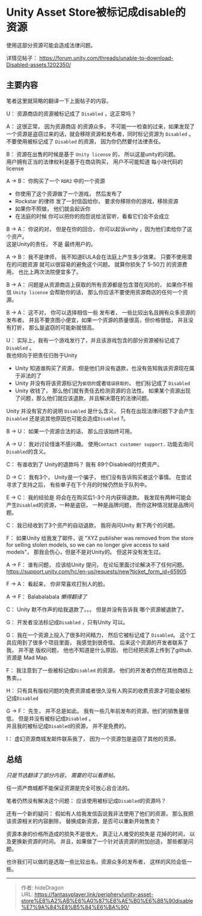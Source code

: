 # Unity Asset Store被标记成disable的资源


使用这部分资源可能会造成法律问题。 

详情见帖子：  https://forum.unity.com/threads/unable-to-download-Disabled-assets.1202350/

## 主要内容

笔者这里就简略的翻译一下上面帖子的内容。 

U： 资源商店的资源被标记成了 `Disabled` ，这正常吗？

A： 这很正常， 因为资源商店 的资源众多， 不可能一一检查的过来，如果发现了一个资源是盗窃过来的话，就会移除资源和发布者，同时标记资源为 `Disabled` 。   
不要使用被标记成了 `Disabled` 的资源， 因为你仍然要付法律责任。 

B： 资源在出售的时候是基于 `Unity license` 的， 所以这是unity的问题。   
用户拥有正当的法律权利是基于在商店购买， 用户不可能知道 每小块代码的 license 

A -> B： 你购买了一个 `RDR2` 中的一个资源
- 你使用了这个资源做了一个游戏， 然后发布了
- Rockstar 的律师 发了一封信函给你， 要求你移除你的游戏，移除资源
- 如果你不照做， 他们就会起诉你
- 在法庭的时候 你可以把你的抱怨说给法官听，看看它们会不会成立


B -> A：  你说的对， 但是在你的回合， 你可以起诉unity ，因为他们卖给你了这个资产。    
这是Unity的责任， 不是 最终用户的。 

A -> B： 我不是律师， 我不知道EULA会在法庭上产生多少效果。  只要不使用潜在的问题资源 就可以很容易的避免这个问题。 
就算你损失了 5-50刀 的资源费用， 也比上两次法院便宜多了。 

B -> A： 问题是从资源商店上获取的所有资源都是包含潜在风险的， 如果你不相信 `Unity license` 会帮助你的话， 那么你应该不要使用资源商店的任何一个资源。 

B -> A： 这不对， 你可以选择相信一些 发布者， 一些比较出名且拥有众多资源的发布者。 并且不要贪图小便宜，如果一个资源的质量很高，但价格很低， 并且没有打折， 那么是盗窃的可能新就很高。 

U： 实际上，我有一个游戏发行了，并且该游戏包含的部分资源被标记成了 `Disabled` 。   
我也倾向于把责任归咎于Unity   
- Unity 知道谁购买了资源， 但是他们并没有退款，也没有告知我该资源现在属于非法的了
- Unity 并没有将该资源标记为`偷窃的`或者`错误获取的`， 他们标记成了 `Disabled`
- Unity 收钱了， 那么他们就有责任去检测资源的合法性。 如果某个资源出现了问题，那么他们就应该退款，并且解决潜在的法律问题。    

Unity 并没有官方的说明 `Disabled` 是什么含义， 只有在出现法律问题下才会产生`Disabled` 还是说其他原因也可能会造成`Disabled` ?。

B -> U： 如果一个资源合法的话， 那么应该始终可用。 

A -> U： 我对讨论怪谁不感兴趣。  使用`Contact customer support.` 功能去询问`Disabled`的含义。 

C：  有谁收到了 Unity的退款吗？  我有 89个Disabled的付费资产。 

D -> C： 我有3个， Unity是一个骗子， 他们没有告诉购买者这个事情。 在尝试寻求了支持之后， 有些单子在下个月的时候仍然处于队列中。 

E -> C：  我的经验是 将会在在购买后1-3个月内获得退款。 我发现有两种可能会产生`Disabled`的资源，一种是盗窃， 一种是品牌问题， 而你这种情况就是品牌问题。 

C： 我已经收到了3个资产的自动退款， 我将询问Unity 剩下两个的问题。 

F： 如果Unity 给我发了邮件，说 "XYZ publisher was removed from the store for selling stolen models, so we can no longer give access to said models"， 那我会伤心，但是不是对Unity的。 但这并没有发生过。 

A -> F： 谁有问题， 应该给Unity 提问， 在论坛里面讨论解决不了任何问题。   https://support.unity.com/hc/en-us/requests/new?ticket_form_id=65905

F -> A： 看起来， 你非常喜欢打别人的脸。 

A -> F： Balabalabala     *懒得翻译了* 

C： Unity 默不作声的给我退款了。。。  但是并没有告诉我 哪个资源被退款了。 

G： 开发者没法标记成`Disabled` ，只有Unity 可以。 

G： 我在一个资源上投入了很多时间精力， 然后它被标记成了 `Disabled`。 这个工具应用到了很多个项目里面， 我感觉到很奇怪。 后来这个资源的开发者联系了我， 并不是 版权问题， 他也不知道是什么原因， 他已经把资源上传到了github.  资源是 Mad Map.

F： 我注意到了一些被标记成`Disabled` 的资源， 他们的开发者仍然在其他商店上售卖。。 

H： 只有具有版权问题的免费资源或者很久没有人购买的收费资源才可能会被标记成`Disabled` 

G -> F： 先生， 并不总是如此。  我有一些几年前发布的资源，他们的销售量很低， 但是并没有被标记成`Disabled` 。  
并且我的被标记成`Disabled`的资源， 并不是免费的。 

I： 虚幻资源商城发邮件联系我了， 因为一个资源包是盗窃了其他的资源。  


## 总结
*只是节选翻译了部分内容， 需要的可以看原帖。*

任一资产商城都不能保证资源是完全可放心且合法的。 

笔者仍然没有解决这个问题：  应该使用被标记成`Disabled`的资源吗？  

还有一个新的疑问： 假如有人给我发信函说我非法使用了他们的资源， 那么我把该资源相关的内容删除， 替换成新资源，是否可以重新开始售卖？ 

资源本身的价格所造成的损失不是很大， 真正让人难受的损失是 花掉的时间， 以及更换新资源的时间。  并且，如果做了一个针对该资源的附加创造， 那些都是问题。  

也许我们可以做的是选取一些比较出名，资源众多的发布者， 这样的风险会低一些。 

---

> 作者: hideDragon  
> URL: https://fantasyplayer.link/periphery/unity-asset-store%E8%A2%AB%E6%A0%87%E8%AE%B0%E6%88%90disable%E7%9A%84%E8%B5%84%E6%BA%90/  


